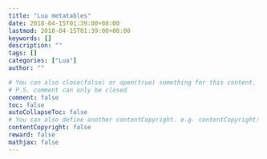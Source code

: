 ```yaml
---
title: "Lua metatables"
date: 2018-04-15T01:39:00+08:00
lastmod: 2018-04-15T01:39:00+08:00
keywords: []
description: ""
tags: []
categories: ["Lua"]
author: ""

# You can also close(false) or open(true) something for this content.
# P.S. comment can only be closed
comment: false
toc: false
autoCollapseToc: false
# You can also define another contentCopyright. e.g. contentCopyright: "This is another copyright."
contentCopyright: false
reward: false
mathjax: false
---
```


<!--more-->
